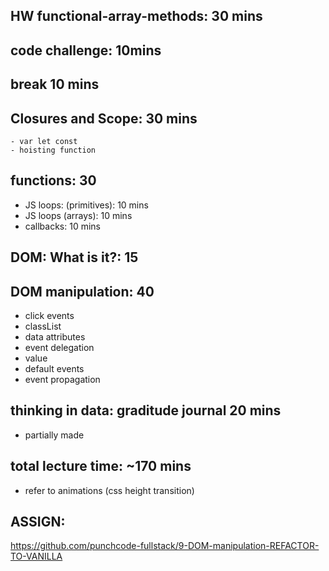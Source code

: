 ## HW functional-array-methods: 30 mins

## code challenge: 10mins

## break 10 mins

## Closures and Scope: 30 mins

    - var let const
    - hoisting function

## functions: 30

- JS loops: (primitives): 10 mins
- JS loops (arrays): 10 mins
- callbacks: 10 mins

## DOM: What is it?: 15

## DOM manipulation: 40

- click events
- classList
- data attributes
- event delegation
- value
- default events
- event propagation

## thinking in data: graditude journal 20 mins

- partially made

## total lecture time: ~170 mins

- refer to animations (css height transition)

## ASSIGN:

https://github.com/punchcode-fullstack/9-DOM-manipulation-REFACTOR-TO-VANILLA
